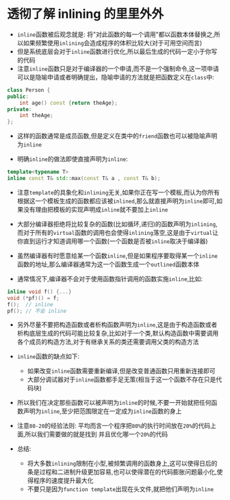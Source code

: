 # 透彻了解 inlining 的里里外外
- `inline`函数被后观念就是: 将"对此函数的每一个调用"都以函数本体替换之,所以如果频繁使用`inlining`会造成程序的体积比较大(对于可用空间而言)
- 但是系统底层会对于`inline`函数进行优化,所以最后生成的代码一定小于你写的代码
- 注意`inline`函数只是对于编译器的一个申请,而不是一个强制命令,这一项申请可以是隐喻申请或者明确提出，隐喻申请的方法就是把函数定义在`class`中:
```cpp
class Person {
public:
    int age() const {return theAge};
private:
    int theAge;
};
```
- 这样的函数通常是成员函数,但是定义在类中的`friend`函数也可以被隐喻声明为`inline`

- 明确`inline`的做法即使直接声明为`inline`:
```cpp
template<typename T>
inline const T& std::max(const T& a , const T& b);
```
- 注意`template`的具象化和`inlining`无关,如果你正在写一个模板,而认为你所有根据这一个模板生成的函数都应该被`inlined`,那么就直接声明为`inline`即可,如果没有理由把模板的实现声明成`inline`就不要加上`inline`

- 大部分编译器拒绝将比较复杂的函数(比如循环,递归)的函数声明为`inlining`,而对于所有的`virtual`函数的调用也会使得`inlining`落空,这是由于`virtual`让你直到运行才知道调用哪一个函数(一个函数是否被`inline`取决于编译器)

- 虽然编译器有时愿意给某一个函数`inline`,但是如果程序要取得某一个`inline`函数的地址,那么编译器通常为这一个函数生成一个`outlined`函数本体

- 通常情况下,编译器不会对于使用函数指针调用的函数实施`inline`,比如:
```cpp
inline void f() {...}
void (*pf)() = f;
f();  // inline
pf(); // 不会 inline
```
- 另外尽量不要把构造函数或者析构函数声明为`inline`,这是由于构造函数或者析构底层生成的代码可能比较复杂,比如对于一个类,默认构造函数中需要调用各个成员的构造方法,对于有继承关系的类还需要调用父类的构造方法

- `inline`函数的缺点如下:
  - 如果改变`inline`函数需要重新编译,但是改变普通函数只用重新连接即可
  - 大部分调试器对于`inline`函数都手足无策(相当于这一个函数不存在只是代码块)
- 所以我们在决定那些函数可以被声明为`inline`的时候,不要一开始就把任何函数声明为`inline`,至少把范围限定在一定成为`inline`函数的身上
- 注意`80-20`的经验法则: 平均而言一个程序把`80%`的执行时间放在`20%`的代码上面,所以我们需要做的就是找到 并且优化哪一个`20%`的代码

- 总结:
  - 将大多数`inlining`限制在小型,被频繁调用的函数身上,这可以使得日后的条是过程和二进制升级更加容易,也可以使得潜在的代码膨胀问题最小化,使得程序的速度提升最大化
  - 不要只是因为`function template`出现在头文件,就把他们声明为`inline`
